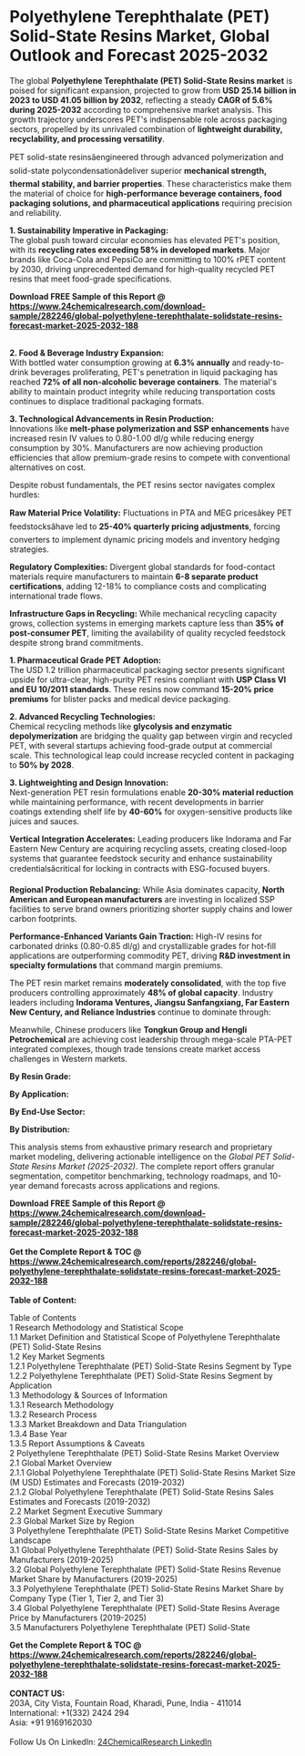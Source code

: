 <h1>Polyethylene Terephthalate (PET) Solid-State Resins Market, Global Outlook and Forecast 2025-2032</h1><p>The global <strong>Polyethylene Terephthalate (PET) Solid-State Resins market</strong> is poised for significant expansion, projected to grow from <strong>USD 25.14 billion in 2023 to USD 41.05 billion by 2032</strong>, reflecting a steady <strong>CAGR of 5.6% during 2025-2032</strong> according to comprehensive market analysis. This growth trajectory underscores PET's indispensable role across packaging sectors, propelled by its unrivaled combination of <strong>lightweight durability, recyclability, and processing versatility</strong>.</p><p>PET solid-state resinsâengineered through advanced polymerization and solid-state polycondensationâdeliver superior <strong>mechanical strength, thermal stability, and barrier properties</strong>. These characteristics make them the material of choice for <strong>high-performance beverage containers, food packaging solutions, and pharmaceutical applications</strong> requiring precision and reliability.</p><p><strong>1. Sustainability Imperative in Packaging:</strong><br>
The global push toward circular economies has elevated PET's position, with its <strong>recycling rates exceeding 58% in developed markets</strong>. Major brands like Coca-Cola and PepsiCo are committing to 100% rPET content by 2030, driving unprecedented demand for high-quality recycled PET resins that meet food-grade specifications.</p><div><b>Download FREE Sample of this Report @ 
            <a href="https://www.24chemicalresearch.com/download-sample/282246/global-polyethylene-terephthalate-solidstate-resins-forecast-market-2025-2032-188">
            https://www.24chemicalresearch.com/download-sample/282246/global-polyethylene-terephthalate-solidstate-resins-forecast-market-2025-2032-188</a></b></div><br><p><strong>2. Food &amp; Beverage Industry Expansion:</strong><br>
With bottled water consumption growing at <strong>6.3% annually</strong> and ready-to-drink beverages proliferating, PET's penetration in liquid packaging has reached <strong>72% of all non-alcoholic beverage containers</strong>. The material's ability to maintain product integrity while reducing transportation costs continues to displace traditional packaging formats.</p><p><strong>3. Technological Advancements in Resin Production:</strong><br>
Innovations like <strong>melt-phase polymerization and SSP enhancements</strong> have increased resin IV values to 0.80-1.00 dl/g while reducing energy consumption by 30%. Manufacturers are now achieving production efficiencies that allow premium-grade resins to compete with conventional alternatives on cost.</p><p>Despite robust fundamentals, the PET resins sector navigates complex hurdles:</p><p><strong>Raw Material Price Volatility:</strong> Fluctuations in PTA and MEG pricesâkey PET feedstocksâhave led to <strong>25-40% quarterly pricing adjustments</strong>, forcing converters to implement dynamic pricing models and inventory hedging strategies.</p><p><strong>Regulatory Complexities:</strong> Divergent global standards for food-contact materials require manufacturers to maintain <strong>6-8 separate product certifications</strong>, adding 12-18% to compliance costs and complicating international trade flows.</p><p><strong>Infrastructure Gaps in Recycling:</strong> While mechanical recycling capacity grows, collection systems in emerging markets capture less than <strong>35% of post-consumer PET</strong>, limiting the availability of quality recycled feedstock despite strong brand commitments.</p><p><strong>1. Pharmaceutical Grade PET Adoption:</strong><br>
The USD 1.2 trillion pharmaceutical packaging sector presents significant upside for ultra-clear, high-purity PET resins compliant with <strong>USP Class VI and EU 10/2011 standards</strong>. These resins now command <strong>15-20% price premiums</strong> for blister packs and medical device packaging.</p><p><strong>2. Advanced Recycling Technologies:</strong><br>
Chemical recycling methods like <strong>glycolysis and enzymatic depolymerization</strong> are bridging the quality gap between virgin and recycled PET, with several startups achieving food-grade output at commercial scale. This technological leap could increase recycled content in packaging to <strong>50% by 2028</strong>.</p><p><strong>3. Lightweighting and Design Innovation:</strong><br>
Next-generation PET resin formulations enable <strong>20-30% material reduction</strong> while maintaining performance, with recent developments in barrier coatings extending shelf life by <strong>40-60%</strong> for oxygen-sensitive products like juices and sauces.</p><p><strong>Vertical Integration Accelerates:</strong> Leading producers like Indorama and Far Eastern New Century are acquiring recycling assets, creating closed-loop systems that guarantee feedstock security and enhance sustainability credentialsâcritical for locking in contracts with ESG-focused buyers.</p><p><strong>Regional Production Rebalancing:</strong> While Asia dominates capacity, <strong>North American and European manufacturers</strong> are investing in localized SSP facilities to serve brand owners prioritizing shorter supply chains and lower carbon footprints.</p><p><strong>Performance-Enhanced Variants Gain Traction:</strong> High-IV resins for carbonated drinks (0.80-0.85 dl/g) and crystallizable grades for hot-fill applications are outperforming commodity PET, driving <strong>R&amp;D investment in specialty formulations</strong> that command margin premiums.</p><p>The PET resin market remains <strong>moderately consolidated</strong>, with the top five producers controlling approximately <strong>48% of global capacity</strong>. Industry leaders including <strong>Indorama Ventures, Jiangsu Sanfangxiang, Far Eastern New Century, and Reliance Industries</strong> continue to dominate through:</p><p>Meanwhile, Chinese producers like <strong>Tongkun Group and Hengli Petrochemical</strong> are achieving cost leadership through mega-scale PTA-PET integrated complexes, though trade tensions create market access challenges in Western markets.</p><p><strong>By Resin Grade:</strong></p><p><strong>By Application:</strong></p><p><strong>By End-Use Sector:</strong></p><p><strong>By Distribution:</strong></p><p>This analysis stems from exhaustive primary research and proprietary market modeling, delivering actionable intelligence on the <em>Global PET Solid-State Resins Market (2025-2032)</em>. The complete report offers granular segmentation, competitor benchmarking, technology roadmaps, and 10-year demand forecasts across applications and regions.</p><div><b>Download FREE Sample of this Report @ 
            <a href="https://www.24chemicalresearch.com/download-sample/282246/global-polyethylene-terephthalate-solidstate-resins-forecast-market-2025-2032-188">
            https://www.24chemicalresearch.com/download-sample/282246/global-polyethylene-terephthalate-solidstate-resins-forecast-market-2025-2032-188</a></b></div><br><div><b>Get the Complete Report & TOC @ 
            <a href="https://www.24chemicalresearch.com/reports/282246/global-polyethylene-terephthalate-solidstate-resins-forecast-market-2025-2032-188">
            https://www.24chemicalresearch.com/reports/282246/global-polyethylene-terephthalate-solidstate-resins-forecast-market-2025-2032-188</a></b></div><br>
            <b>Table of Content:</b><p>Table of Contents<br />
1 Research Methodology and Statistical Scope<br />
1.1 Market Definition and Statistical Scope of Polyethylene Terephthalate (PET) Solid-State Resins<br />
1.2 Key Market Segments<br />
1.2.1 Polyethylene Terephthalate (PET) Solid-State Resins Segment by Type<br />
1.2.2 Polyethylene Terephthalate (PET) Solid-State Resins Segment by Application<br />
1.3 Methodology & Sources of Information<br />
1.3.1 Research Methodology<br />
1.3.2 Research Process<br />
1.3.3 Market Breakdown and Data Triangulation<br />
1.3.4 Base Year<br />
1.3.5 Report Assumptions & Caveats<br />
2 Polyethylene Terephthalate (PET) Solid-State Resins Market Overview<br />
2.1 Global Market Overview<br />
2.1.1 Global Polyethylene Terephthalate (PET) Solid-State Resins Market Size (M USD) Estimates and Forecasts (2019-2032)<br />
2.1.2 Global Polyethylene Terephthalate (PET) Solid-State Resins Sales Estimates and Forecasts (2019-2032)<br />
2.2 Market Segment Executive Summary<br />
2.3 Global Market Size by Region<br />
3 Polyethylene Terephthalate (PET) Solid-State Resins Market Competitive Landscape<br />
3.1 Global Polyethylene Terephthalate (PET) Solid-State Resins Sales by Manufacturers (2019-2025)<br />
3.2 Global Polyethylene Terephthalate (PET) Solid-State Resins Revenue Market Share by Manufacturers (2019-2025)<br />
3.3 Polyethylene Terephthalate (PET) Solid-State Resins Market Share by Company Type (Tier 1, Tier 2, and Tier 3)<br />
3.4 Global Polyethylene Terephthalate (PET) Solid-State Resins Average Price by Manufacturers (2019-2025)<br />
3.5 Manufacturers Polyethylene Terephthalate (PET) Solid-State</p><div><b>Get the Complete Report & TOC @ 
            <a href="https://www.24chemicalresearch.com/reports/282246/global-polyethylene-terephthalate-solidstate-resins-forecast-market-2025-2032-188">
            https://www.24chemicalresearch.com/reports/282246/global-polyethylene-terephthalate-solidstate-resins-forecast-market-2025-2032-188</a></b></div><br><b>CONTACT US:</b><br>
            203A, City Vista, Fountain Road, Kharadi, Pune, India - 411014<br>
            International: +1(332) 2424 294<br>
            Asia: +91 9169162030 <br><br>
            Follow Us On LinkedIn: <a href="https://www.linkedin.com/company/24chemicalresearch/">24ChemicalResearch LinkedIn</a>